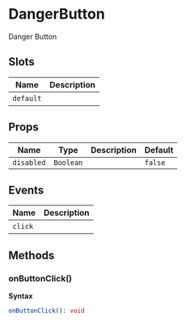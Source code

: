 # DangerButton

<DangerButton>Danger Button</DangerButton>

## Slots

| Name      | Description |
| --------- | ----------- |
| `default` | &nbsp;      |

## Props

| Name       | Type      | Description | Default |
| ---------- | --------- | ----------- | ------- |
| `disabled` | `Boolean` |             | `false` |

## Events

| Name    | Description |
| ------- | ----------- |
| `click` | &nbsp;      |

## Methods

### onButtonClick()

**Syntax**

```typescript
onButtonClick(): void
```

